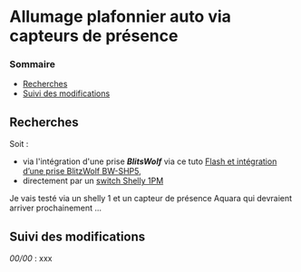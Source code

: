# Allumage plafonnier auto via capteurs de présence

### Sommaire

- [Recherches](#recherches)
- [Suivi des modifications](#suivi-des-modifications)

## Recherches

Soit :

- via l'intégration d'une prise ***BlitsWolf*** via ce tuto [Flash et intégration d’une prise BlitzWolf BW-SHP5](https://forum.hacf.fr/t/flash-et-integration-dune-prise-blitzwolf-bw-shp5/1034), 
- directement par un [switch Shelly 1PM](https://shop.shelly.cloud/shelly-1pm-wifi-smart-home-automation-1)

Je vais testé via un shelly 1 et un capteur de présence Aquara qui devraient arriver prochainement ...

## Suivi des modifications

*00/00* : xxx
